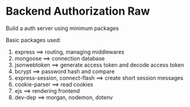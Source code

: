# Backend Authorization Raw
 Build a auth server using minimum packages

Basic packages used:
1. express ==> routing, managing middlewares
2. mongoose ==> connection database
3. jsonwebtoken ==> generate access token and decode access token
4. bcrypt ==> password hash and compare
5. express-session, connect-flash ==> create short session messages
6. cookie-parser ==> read cookies
7. ejs ==> rendering frontend
8. dev-dep ==> morgan, nodemon, dotenv